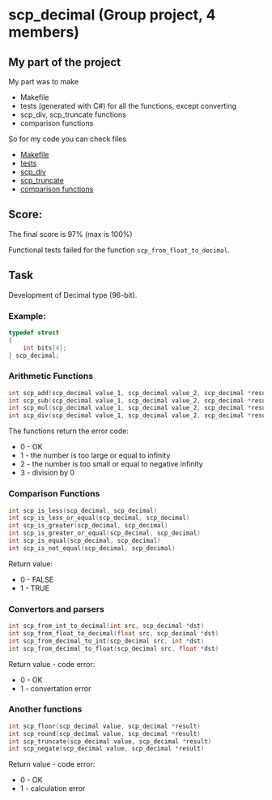 # scp_decimal (Group project, 4 members)

## My part of the project
My part was to make
   + Makefile
   + tests (generated with C#) for all the functions, except converting
   + scp_div, scp_truncate functions
   + comparison functions

So for my code you can check files
+ [Makefile](src/Makefile)
+ [tests](src/tests)
+ [scp_div](src/operations/scp_arithmetic.c?plain=1#L102)
+ [scp_truncate](src/operations/scp_rounding.c?plain=1#L106)
+ [comparison functions](src/operations/scp_comparison.c)

## Score:
The final score is 97% (max is 100%)

Functional tests failed for the function `scp_from_float_to_decimal`.

## Task
Development of Decimal type (96-bit).

### Example:

```c
typedef struct 
{
    int bits[4];
} scp_decimal;
```

### Arithmetic Functions
```c
int scp_add(scp_decimal value_1, scp_decimal value_2, scp_decimal *result)
int scp_sub(scp_decimal value_1, scp_decimal value_2, scp_decimal *result)
int scp_mul(scp_decimal value_1, scp_decimal value_2, scp_decimal *result)
int scp_div(scp_decimal value_1, scp_decimal value_2, scp_decimal *result)
```

The functions return the error code:
- 0 - OK
- 1 - the number is too large or equal to infinity
- 2 - the number is too small or equal to negative infinity
- 3 - division by 0

### Comparison Functions

```c
int scp_is_less(scp_decimal, scp_decimal)             
int scp_is_less_or_equal(scp_decimal, scp_decimal)    
int scp_is_greater(scp_decimal, scp_decimal)          
int scp_is_greater_or_equal(scp_decimal, scp_decimal) 
int scp_is_equal(scp_decimal, scp_decimal)            
int scp_is_not_equal(scp_decimal, scp_decimal)        
```

Return value:
- 0 - FALSE
- 1 - TRUE

### Convertors and parsers

```c
int scp_from_int_to_decimal(int src, scp_decimal *dst)     
int scp_from_float_to_decimal(float src, scp_decimal *dst) 
int scp_from_decimal_to_int(scp_decimal src, int *dst)     
int scp_from_decimal_to_float(scp_decimal src, float *dst) 
```

Return value - code error:
- 0 - OK
- 1 - convertation error

### Another functions

```c
int scp_floor(scp_decimal value, scp_decimal *result)    
int scp_round(scp_decimal value, scp_decimal *result)    
int scp_truncate(scp_decimal value, scp_decimal *result) 
int scp_negate(scp_decimal value, scp_decimal *result)   
```

Return value - code error:
- 0 - OK
- 1 - calculation error